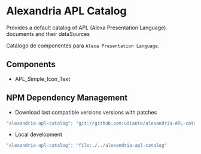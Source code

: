 # Alexandria APL Catalog

Provides a default catalog of APL (Alexa Presentation Language) documents and their dataSources

Catálogo de componentes para `Alexa Presentation Language`.

## Components

- APL_Simple_Icon_Text


## NPM Dependency Management

- Download last compatible versions versions with patches
```javascript
"alexandria-apl-catalog": "git://github.com:udiante/alexandria-APL-catalog#semver:^1.0"
```

- Local development
```javascript
"alexandria-apl-catalog": "file:./../alexandria-apl-catalog"
```